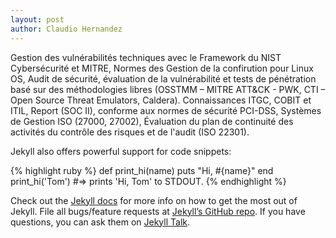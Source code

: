 ```yaml
---
layout: post
author: Claudio Hernandez
---
```

Gestion des vulnérabilités techniques avec le Framework du NIST Cybersécurité et MITRE, Normes des Gestion de la confirution pour Linux OS, Audit de sécurité, évaluation de la vulnérabilité et tests de pénétration basé sur des méthodologies libres (OSSTMM – MITRE ATT&CK - PWK, CTI – Open Source Threat Emulators, Caldera).
Connaissances ITGC, COBIT et ITIL, Report (SOC II), conforme aux normes de sécurité PCI-DSS, Systèmes de Gestion ISO (27000, 27002), Évaluation du plan de continuité des activités du contrôle des risques et de l'audit (ISO 22301).

Jekyll also offers powerful support for code snippets:

{% highlight ruby %}
def print_hi(name)
  puts "Hi, #{name}"
end
print_hi('Tom')
#=> prints 'Hi, Tom' to STDOUT.
{% endhighlight %}

Check out the [Jekyll docs][jekyll-docs] for more info on how to get the most out of Jekyll. File all bugs/feature requests at [Jekyll’s GitHub repo][jekyll-gh]. If you have questions, you can ask them on [Jekyll Talk][jekyll-talk].


[jekyll-docs]: http://jekyllrb.com/docs/home
[jekyll-gh]:   https://github.com/jekyll/jekyll
[jekyll-talk]: https://talk.jekyllrb.com/
